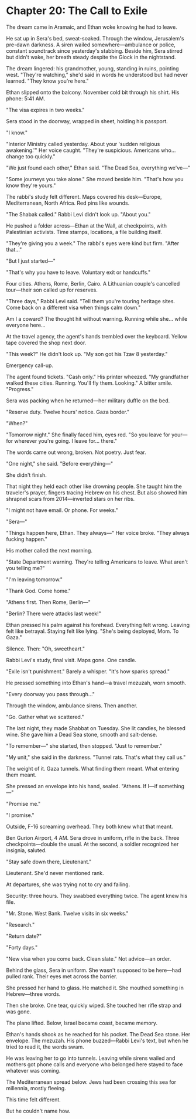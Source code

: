 # Chapter 20: The Call to Exile

The dream came in Aramaic, and Ethan woke knowing he had to leave.

He sat up in Sera's bed, sweat-soaked. Through the window, Jerusalem's pre-dawn darkness. A siren wailed somewhere—ambulance or police, constant soundtrack since yesterday's stabbing. Beside him, Sera stirred but didn't wake, her breath steady despite the Glock in the nightstand.

The dream lingered: his grandmother, young, standing in ruins, pointing west. "They're watching," she'd said in words he understood but had never learned. "They know you're here."

Ethan slipped onto the balcony. November cold bit through his shirt. His phone: 5:41 AM.

"The visa expires in two weeks."

Sera stood in the doorway, wrapped in sheet, holding his passport.

"I know."

"Interior Ministry called yesterday. About your 'sudden religious awakening.'" Her voice caught. "They're suspicious. Americans who... change too quickly."

"We just found each other," Ethan said. "The Dead Sea, everything we've—"

"Some journeys you take alone." She moved beside him. "That's how you know they're yours."

The rabbi's study felt different. Maps covered his desk—Europe, Mediterranean, North Africa. Red pins like wounds.

"The Shabak called." Rabbi Levi didn't look up. "About you."

He pushed a folder across—Ethan at the Wall, at checkpoints, with Palestinian activists. Time stamps, locations, a file building itself.

"They're giving you a week." The rabbi's eyes were kind but firm. "After that..."

"But I just started—"

"That's why you have to leave. Voluntary exit or handcuffs."

Four cities. Athens, Rome, Berlin, Cairo. A Lithuanian couple's cancelled tour—their son called up for reserves.

"Three days," Rabbi Levi said. "Tell them you're touring heritage sites. Come back on a different visa when things calm down."

Am I a coward? The thought hit without warning. Running while she... while everyone here...

At the travel agency, the agent's hands trembled over the keyboard. Yellow tape covered the shop next door.

"This week?" He didn't look up. "My son got his Tzav 8 yesterday."

Emergency call-up.

The agent found tickets. "Cash only." His printer wheezed. "My grandfather walked these cities. Running. You'll fly them. Looking." A bitter smile. "Progress."

Sera was packing when he returned—her military duffle on the bed.

"Reserve duty. Twelve hours' notice. Gaza border."

"When?"

"Tomorrow night." She finally faced him, eyes red. "So you leave for your—for wherever you're going. I leave for... there."

The words came out wrong, broken. Not poetry. Just fear.

"One night," she said. "Before everything—"

She didn't finish.

That night they held each other like drowning people. She taught him the traveler's prayer, fingers tracing Hebrew on his chest. But also showed him shrapnel scars from 2014—inverted stars on her ribs.

"I might not have email. Or phone. For weeks."

"Sera—"

"Things happen here, Ethan. They always—" Her voice broke. "They always fucking happen."

His mother called the next morning.

"State Department warning. They're telling Americans to leave. What aren't you telling me?"

"I'm leaving tomorrow."

"Thank God. Come home."

"Athens first. Then Rome, Berlin—"

"Berlin? There were attacks last week!"

Ethan pressed his palm against his forehead. Everything felt wrong. Leaving felt like betrayal. Staying felt like lying. "She's being deployed, Mom. To Gaza."

Silence. Then: "Oh, sweetheart."

Rabbi Levi's study, final visit. Maps gone. One candle.

"Exile isn't punishment." Barely a whisper. "It's how sparks spread."

He pressed something into Ethan's hand—a travel mezuzah, worn smooth.

"Every doorway you pass through..."

Through the window, ambulance sirens. Then another.

"Go. Gather what we scattered."

The last night, they made Shabbat on Tuesday. She lit candles, he blessed wine. She gave him a Dead Sea stone, smooth and salt-dense.

"To remember—" she started, then stopped. "Just to remember."

"My unit," she said in the darkness. "Tunnel rats. That's what they call us."

The weight of it. Gaza tunnels. What finding them meant. What entering them meant.

She pressed an envelope into his hand, sealed. "Athens. If I—if something—"

"Promise me."

"I promise."

Outside, F-16 screaming overhead. They both knew what that meant.

Ben Gurion Airport, 4 AM. Sera drove in uniform, rifle in the back. Three checkpoints—double the usual. At the second, a soldier recognized her insignia, saluted.

"Stay safe down there, Lieutenant."

Lieutenant. She'd never mentioned rank.

At departures, she was trying not to cry and failing.

Security: three hours. They swabbed everything twice. The agent knew his file.

"Mr. Stone. West Bank. Twelve visits in six weeks."

"Research."

"Return date?"

"Forty days."

"New visa when you come back. Clean slate." Not advice—an order.

Behind the glass, Sera in uniform. She wasn't supposed to be here—had pulled rank. Their eyes met across the barrier.

She pressed her hand to glass. He matched it. She mouthed something in Hebrew—three words.

Then she broke. One tear, quickly wiped. She touched her rifle strap and was gone.

The plane lifted. Below, Israel became coast, became memory.

Ethan's hands shook as he reached for his pocket. The Dead Sea stone. Her envelope. The mezuzah. His phone buzzed—Rabbi Levi's text, but when he tried to read it, the words swam. 

He was leaving her to go into tunnels. Leaving while sirens wailed and mothers got phone calls and everyone who belonged here stayed to face whatever was coming.

The Mediterranean spread below. Jews had been crossing this sea for millennia, mostly fleeing.

This time felt different. 

But he couldn't name how.
